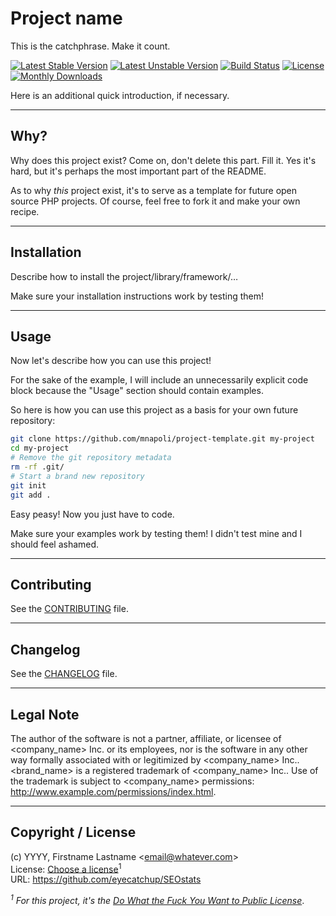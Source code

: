 # Project name

This is the catchphrase. Make it count.

[![Latest Stable Version](https://poser.pugx.org/seostats/seostats/v/stable)](https://packagist.org/packages/seostats/seostats) 
[![Latest Unstable Version](https://poser.pugx.org/seostats/seostats/v/unstable)](https://packagist.org/packages/seostats/seostats) 
[![Build Status](https://travis-ci.org/eyecatchup/SEOstats.svg?branch=master)](https://travis-ci.org/eyecatchup/SEOstats) [![License](https://poser.pugx.org/seostats/seostats/license)](https://github.com/eyecatchup/SEOstats) 
[![Monthly Downloads](https://poser.pugx.org/seostats/seostats/d/monthly)](https://packagist.org/packages/seostats/seostats)

Here is an additional quick introduction, if necessary.

---

## Why?

Why does this project exist? Come on, don't delete this part. Fill it.
Yes it's hard, but it's perhaps the most important part of the README.

As to why *this* project exist, it's to serve as a template for future open
source PHP projects. Of course, feel free to fork it and make your own recipe.

---

## Installation

Describe how to install the project/library/framework/…

Make sure your installation instructions work by testing them!

---

## Usage

Now let's describe how you can use this project!

For the sake of the example, I will include an unnecessarily explicit code block
because the "Usage" section should contain examples.

So here is how you can use this project as a basis for your own future repository:

```bash
git clone https://github.com/mnapoli/project-template.git my-project
cd my-project
# Remove the git repository metadata
rm -rf .git/
# Start a brand new repository
git init
git add .
```

Easy peasy! Now you just have to code.

Make sure your examples work by testing them! I didn't test mine and I should feel ashamed.

---

## Contributing

See the [CONTRIBUTING](CONTRIBUTING.md) file.

---

## Changelog

See the [CHANGELOG](CHANGELOG.md) file.

---

## Legal Note

The author of the software is not a partner, affiliate, or licensee of <company_name> Inc. or its employees, nor is the software in any other way formally associated with or legitimized by <company_name> Inc.. <brand_name> is a registered trademark of <company_name> Inc.. Use of the trademark is subject to <company_name> permissions: <http://www.example.com/permissions/index.html>.

---

## Copyright / License

(c) YYYY, Firstname Lastname <<email@whatever.com>>  
License: [Choose a license](http://choosealicense.com/)<sup>1</sup>  
URL: <https://github.com/eyecatchup/SEOstats>  


_<sup>1</sup> For *this* project, it's the [Do What the Fuck You Want to Public License](http://www.wtfpl.net/)_.
